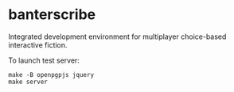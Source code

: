 banterscribe
============

Integrated development environment for multiplayer choice-based interactive fiction.

To launch test server:

    make -B openpgpjs jquery
    make server
